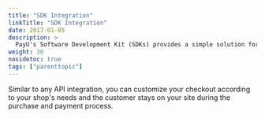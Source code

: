 ```yaml
---
title: "SDK Integration"
linkTitle: "SDK Integration"
date: 2017-01-05
description: >
  PayU's Software Development Kit (SDKs) provides a simple solution for a complex integration.
weight: 30
nosidetoc: true
tags: ["parenttopic"]
---
```


Similar to any API integration, you can customize your checkout according to your shop's needs and the customer stays on your site during the purchase and payment process.
